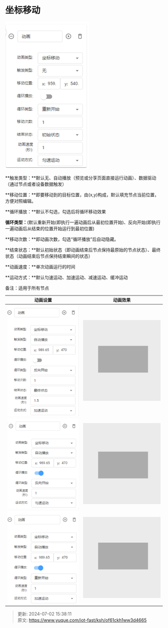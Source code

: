 # 坐标移动

![1712818169394-b86975d7-2659-4be4-b97d-55187de7924f.png](./img/jwXdbQokbM-rDqjE/1712818169394-b86975d7-2659-4be4-b97d-55187de7924f-160873.png)

**触发类型：**默认无、自动播放（预览或分享页面直接运行动画）、数据驱动（通过节点或者设备数据触发）

**移动位置：**即要移动到的目标位置，由(x,y)构成，默认填充节点当前位置，方便对照编辑。

**循环播放：**默认不勾选，勾选后将循环移动效果

**循环类型：**(默认重新开始(即执行一遍动画后从最初位置开始)、反向开始(即执行一遍动画后从结束的位置开始运行到最初位置)

**移动次数：**即动画次数，勾选“循环播放”后自动隐藏。

**结束状态：**默认初始状态（即动画结束后节点保持最原始的节点状态）、最终状态（动画结束后节点保持结束瞬间的状态）

**动画速度：**单次动画运行的时间

**运动方式：**默认匀速运动、加速运动、减速运动、缓冲运动

备注：适用于所有节点

| 动画设置 | 动画效果 |
| --- | --- |
| ![1712819397850-5eacbfc6-e185-40e4-9215-1df6bdc12cf8.png](./img/jwXdbQokbM-rDqjE/1712819397850-5eacbfc6-e185-40e4-9215-1df6bdc12cf8-772403.png) | ![1712819380514-68fe489f-0309-4888-98a8-b56fd51b5192.gif](./img/jwXdbQokbM-rDqjE/1712819380514-68fe489f-0309-4888-98a8-b56fd51b5192-395664.gif) |
| ![1712819098092-eae8bf6e-4941-416d-ba0a-aaaf97cb6c07.png](./img/jwXdbQokbM-rDqjE/1712819098092-eae8bf6e-4941-416d-ba0a-aaaf97cb6c07-628935.png) | ![1712819143396-2e1f0093-8d13-4ffb-9d0e-fdfb691c2e9f.gif](./img/jwXdbQokbM-rDqjE/1712819143396-2e1f0093-8d13-4ffb-9d0e-fdfb691c2e9f-707687.gif) |
| ![1712819223675-3f53659a-f98a-4803-bc3b-53318fbf346e.png](./img/jwXdbQokbM-rDqjE/1712819223675-3f53659a-f98a-4803-bc3b-53318fbf346e-235763.png) | ![1712819208735-9c173fe5-ac49-4498-b5bc-75dc6cf71c72.gif](./img/jwXdbQokbM-rDqjE/1712819208735-9c173fe5-ac49-4498-b5bc-75dc6cf71c72-530698.gif) |




> 更新: 2024-07-02 15:38:11  
> 原文: <https://www.yuque.com/iot-fast/ksh/of61ckh1ww3d4665>
